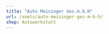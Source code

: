 ```yaml
---
title: "Auto Meisinger Ges.m.b.H"
url: /voels/auto-meisinger-ges-m-b-h/
shop: Autowerkstatt
---
```

